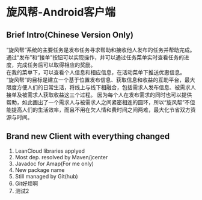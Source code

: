 # 旋风帮-Android客户端
Brief Intro(Chinese Version Only)
---
“旋风帮”系统的主要任务是发布任务寻求帮助和接收他人发布的任务并帮助完成。</br>
通过“发布”和“接单”按钮可以实现操作，并可以通过任务菜单实时查看任务的进度，完成任务后可以取得相应的奖励。</br>
在我的菜单下，可以查看个人信息和相应信息，在活动菜单下推送优惠信息。</br>
“旋风帮”的目标是建立一个基于位置发布信息、获取信息和收益的互助平台，最大限度方便人们的日常生活，将线上与线下相融合，包括需求人发布信息、被需求人接单及被需求人获取收益这三个过程。
因为每个人在发布需求的同时也可以提供帮助，如此画出了一个需求人与被需求人之间紧密相连的圆环，所以“旋风帮”不但能提高人们的生活效率，而且不用在欠人情和费时间之间两难，最大化节省双方资源与时间。

Brand new Client with everything changed
---
1. LeanCloud libraries applyed
2. Most dep. resolved by Maven/jcenter
3. Javadoc for Amap(For me only)
4. New package name
5. Still managed by Git(hub)
6. Git好烦啊
7. 测试2